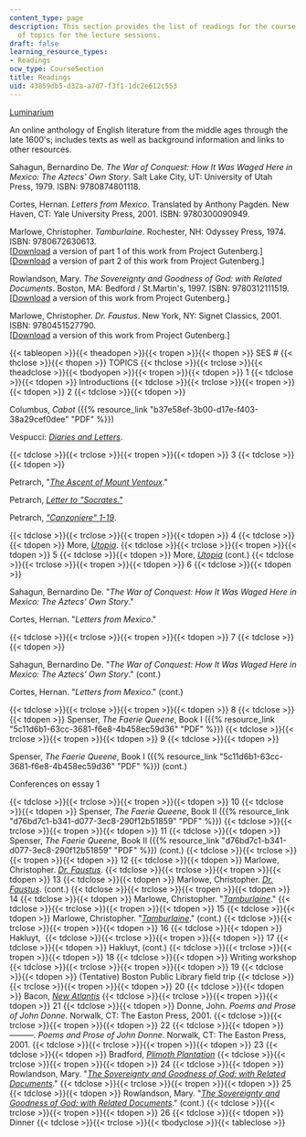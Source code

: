 ```yaml
---
content_type: page
description: This section provides the list of readings for the course and the schedule
  of topics for the lecture sessions.
draft: false
learning_resource_types:
- Readings
ocw_type: CourseSection
title: Readings
uid: 43859db5-d32a-a7d7-f3f1-1dc2e612c553
---
```

[Luminarium](http://www.luminarium.org/)

An online anthology of English literature from the middle ages through the late 1600's; includes texts as well as background information and links to other resources.

Sahagun, Bernardino De. *The War of Conquest: How It Was Waged Here in Mexico: The Aztecs' Own Story*. Salt Lake City, UT: University of Utah Press, 1979. ISBN: 9780874801118.

Cortes, Hernan. *Letters from Mexico*. Translated by Anthony Pagden. New Haven, CT: Yale University Press, 2001. ISBN: 9780300090949.

Marlowe, Christopher. *Tamburlaine*. Rochester, NH: Odyssey Press, 1974. ISBN: 9780672630613.   
\[[Download](http://www.gutenberg.org/etext/1094) a version of part 1 of this work from Project Gutenberg.\]   
\[[Download](http://www.gutenberg.org/etext/1589) a version of part 2 of this work from Project Gutenberg.\]

Rowlandson, Mary. *The Sovereignty and Goodness of God: with Related Documents*. Boston, MA: Bedford / St.Martin's, 1997. ISBN: 9780312111519.   
\[[Download](http://www.gutenberg.org/ebooks/851) a version of this work from Project Gutenberg.\]

Marlowe, Christopher. *Dr. Faustus*. New York, NY: Signet Classics, 2001. ISBN: 9780451527790.   
\[[Download](http://www.gutenberg.org/etext/811) a version of this work from Project Gutenberg.\]

{{< tableopen >}}{{< theadopen >}}{{< tropen >}}{{< thopen >}}
SES #
{{< thclose >}}{{< thopen >}}
TOPICS
{{< thclose >}}{{< trclose >}}{{< theadclose >}}{{< tbodyopen >}}{{< tropen >}}{{< tdopen >}}
1
{{< tdclose >}}{{< tdopen >}}
Introductions
{{< tdclose >}}{{< trclose >}}{{< tropen >}}{{< tdopen >}}
2
{{< tdclose >}}{{< tdopen >}}

Columbus, *Cabot* ({{% resource_link "b37e58ef-3b00-d17e-f403-38a29cef0dee" "PDF" %}})

Vespucci: [*Diaries and Letters*](http://www.fordham.edu/halsall/mod/1497vespucci-america.html).

{{< tdclose >}}{{< trclose >}}{{< tropen >}}{{< tdopen >}}
3
{{< tdclose >}}{{< tdopen >}}

Petrarch, "[*The Ascent of Mount Ventoux*](http://www.fordham.edu/halsall/source/petrarch-ventoux.html)."

Petrarch, [*Letter to "Socrates."*](http://history.hanover.edu/texts/petrarch/pet02.html)

Petrarch, [*"Canzoniere" 1-19*](http://petrarch.petersadlon.com/canzoniere.html?poem=1).

{{< tdclose >}}{{< trclose >}}{{< tropen >}}{{< tdopen >}}
4
{{< tdclose >}}{{< tdopen >}}
More, [*Utopia*](http://www.gutenberg.org/etext/2130).
{{< tdclose >}}{{< trclose >}}{{< tropen >}}{{< tdopen >}}
5
{{< tdclose >}}{{< tdopen >}}
More, [*Utopia*](http://www.gutenberg.org/etext/2130) (cont.)
{{< tdclose >}}{{< trclose >}}{{< tropen >}}{{< tdopen >}}
6
{{< tdclose >}}{{< tdopen >}}

Sahagun, Bernardino De. "*The War of Conquest: How It Was Waged Here in Mexico: The Aztecs' Own Story*."

Cortes, Hernan. "*Letters from Mexico*."

{{< tdclose >}}{{< trclose >}}{{< tropen >}}{{< tdopen >}}
7
{{< tdclose >}}{{< tdopen >}}

Sahagun, Bernardino De. "*The War of Conquest: How It Was Waged Here in Mexico: The Aztecs' Own Story*." (cont.)

Cortes, Hernan. "*Letters from Mexico*." (cont.)

{{< tdclose >}}{{< trclose >}}{{< tropen >}}{{< tdopen >}}
8
{{< tdclose >}}{{< tdopen >}}
Spenser, *The Faerie Queene*, Book I ({{% resource_link "5c11d6b1-63cc-3681-f6e8-4b458ec59d36" "PDF" %}})
{{< tdclose >}}{{< trclose >}}{{< tropen >}}{{< tdopen >}}
9
{{< tdclose >}}{{< tdopen >}}

Spenser, *The Faerie Queene*, Book I ({{% resource_link "5c11d6b1-63cc-3681-f6e8-4b458ec59d36" "PDF" %}}) (cont.)

Conferences on essay 1

{{< tdclose >}}{{< trclose >}}{{< tropen >}}{{< tdopen >}}
10
{{< tdclose >}}{{< tdopen >}}
Spenser, *The Faerie Queene*, Book II ({{% resource_link "d76bd7c1-b341-d077-3ec8-290f12b51859" "PDF" %}})
{{< tdclose >}}{{< trclose >}}{{< tropen >}}{{< tdopen >}}
11
{{< tdclose >}}{{< tdopen >}}
Spenser, *The Faerie Queene*, Book II ({{% resource_link "d76bd7c1-b341-d077-3ec8-290f12b51859" "PDF" %}}) (cont.)
{{< tdclose >}}{{< trclose >}}{{< tropen >}}{{< tdopen >}}
12
{{< tdclose >}}{{< tdopen >}}
Marlowe, Christopher. [*Dr. Faustus*](http://www.gutenberg.org/etext/811).
{{< tdclose >}}{{< trclose >}}{{< tropen >}}{{< tdopen >}}
13
{{< tdclose >}}{{< tdopen >}}
Marlowe, Christopher. [*Dr. Faustus*](http://www.gutenberg.org/etext/811). (cont.)
{{< tdclose >}}{{< trclose >}}{{< tropen >}}{{< tdopen >}}
14
{{< tdclose >}}{{< tdopen >}}
Marlowe, Christopher. "[*Tamburlaine*](http://www.gutenberg.org/etext/1094)."
{{< tdclose >}}{{< trclose >}}{{< tropen >}}{{< tdopen >}}
15
{{< tdclose >}}{{< tdopen >}}
Marlowe, Christopher. "[*Tamburlaine*](http://www.gutenberg.org/etext/1094)." (cont.)
{{< tdclose >}}{{< trclose >}}{{< tropen >}}{{< tdopen >}}
16
{{< tdclose >}}{{< tdopen >}}
Hakluyt, 
{{< tdclose >}}{{< trclose >}}{{< tropen >}}{{< tdopen >}}
17
{{< tdclose >}}{{< tdopen >}}
Hakluyt, (cont.)
{{< tdclose >}}{{< trclose >}}{{< tropen >}}{{< tdopen >}}
18
{{< tdclose >}}{{< tdopen >}}
Writing workshop
{{< tdclose >}}{{< trclose >}}{{< tropen >}}{{< tdopen >}}
19
{{< tdclose >}}{{< tdopen >}}
(Tentative) Boston Public Library field trip
{{< tdclose >}}{{< trclose >}}{{< tropen >}}{{< tdopen >}}
20
{{< tdclose >}}{{< tdopen >}}
Bacon, [*New Atlantis*](http://www.gutenberg.org/etext/2434)
{{< tdclose >}}{{< trclose >}}{{< tropen >}}{{< tdopen >}}
21
{{< tdclose >}}{{< tdopen >}}
Donne, John. *Poems and Prose of John Donne*. Norwalk, CT: The Easton Press, 2001.
{{< tdclose >}}{{< trclose >}}{{< tropen >}}{{< tdopen >}}
22
{{< tdclose >}}{{< tdopen >}}
———. *Poems and Prose of John Donne*. Norwalk, CT: The Easton Press, 2001.
{{< tdclose >}}{{< trclose >}}{{< tropen >}}{{< tdopen >}}
23
{{< tdclose >}}{{< tdopen >}}
Bradford, [*Plimoth Plantation*](http://www.fordham.edu/halsall/mod/1650bradford.html)
{{< tdclose >}}{{< trclose >}}{{< tropen >}}{{< tdopen >}}
24
{{< tdclose >}}{{< tdopen >}}
Rowlandson, Mary. "[*The Sovereignty and Goodness of God: with Related Documents*](http://www.gutenberg.org/ebooks/851)."
{{< tdclose >}}{{< trclose >}}{{< tropen >}}{{< tdopen >}}
25
{{< tdclose >}}{{< tdopen >}}
Rowlandson, Mary. "[*The Sovereignty and Goodness of God: with Related Documents*](http://www.gutenberg.org/ebooks/851)." (cont.)
{{< tdclose >}}{{< trclose >}}{{< tropen >}}{{< tdopen >}}
26
{{< tdclose >}}{{< tdopen >}}
Dinner
{{< tdclose >}}{{< trclose >}}{{< tbodyclose >}}{{< tableclose >}}